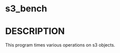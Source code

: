 s3_bench
================================================================================

DESCRIPTION 
================================================================================

This program times various operations on s3 objects.
